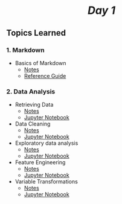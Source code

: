 # <center> *Day 1* </center> 

## Topics Learned
###  1. Markdown
- Basics of Markdown
  - [Notes]()
  - [Reference Guide](https://www.markdownguide.org/basic-syntax/)
  
### 2. Data Analysis
- Retrieving Data
  - [Notes]()
  - [Jupyter Notebook](https://github.com/unKNOWN-G/100-Days-of-Learning/blob/master/Day%20-%201/Retrieving_Data/Retrieving_Data.ipynb)
- Data Cleaning
  - [Notes]()
  - [Jupyter Notebook]()
- Exploratory data analysis
  - [Notes]()
  - [Jupyter Notebook]()
- Feature Engineering
  - [Notes]()
  - [Jupyter Notebook]()
- Variable Transformations
  - [Notes]()
  - [Jupyter Notebook]()